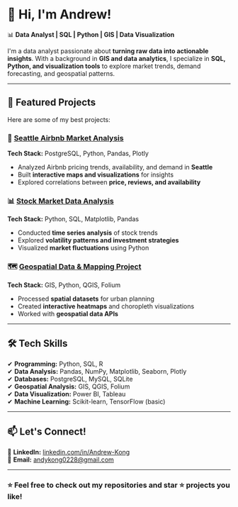 # 👋 Hi, I'm Andrew!  

📊 **Data Analyst | SQL | Python | GIS | Data Visualization**  

I'm a data analyst passionate about **turning raw data into actionable insights**. With a background in **GIS and data analytics**, I specialize in **SQL, Python, and visualization tools** to explore market trends, demand forecasting, and geospatial patterns.  

---

## 🚀 **Featured Projects**  
Here are some of my best projects:  

### 🏡 [Seattle Airbnb Market Analysis](https://github.com/andykong-tech/Seattle-Airbnb-Analysis)  
**Tech Stack:** PostgreSQL, Python, Pandas, Plotly  
- Analyzed Airbnb pricing trends, availability, and demand in **Seattle**  
- Built **interactive maps and visualizations** for insights  
- Explored correlations between **price, reviews, and availability**  

### 📊 [Stock Market Data Analysis](https://github.com/yourusername/stock-analysis)  
**Tech Stack:** Python, SQL, Matplotlib, Pandas  
- Conducted **time series analysis** of stock trends  
- Explored **volatility patterns and investment strategies**  
- Visualized **market fluctuations** using Python  

### 🗺 [Geospatial Data & Mapping Project](https://github.com/yourusername/gis-project)  
**Tech Stack:** GIS, Python, QGIS, Folium  
- Processed **spatial datasets** for urban planning  
- Created **interactive heatmaps** and choropleth visualizations  
- Worked with **geospatial data APIs**  

---

## 🛠 **Tech Skills**  
✔ **Programming:** Python, SQL, R  
✔ **Data Analysis:** Pandas, NumPy, Matplotlib, Seaborn, Plotly  
✔ **Databases:** PostgreSQL, MySQL, SQLite  
✔ **Geospatial Analysis:** GIS, QGIS, Folium  
✔ **Data Visualization:** Power BI, Tableau  
✔ **Machine Learning:** Scikit-learn, TensorFlow (basic)  

---

## 📫 **Let's Connect!**  
💼 **LinkedIn:** [linkedin.com/in/Andrew-Kong](https://www.linkedin.com/in/andrew-kong-73380b104/)  
📧 **Email:** andykong0228@gmail.com  

---

### ⭐ **Feel free to check out my repositories and star ⭐ projects you like!**  


